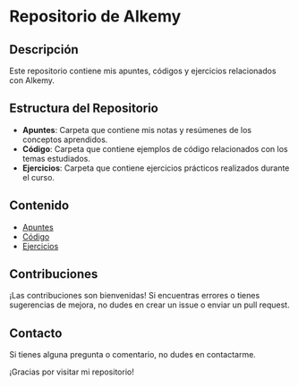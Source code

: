 # Repositorio de Alkemy

## Descripción
Este repositorio contiene mis apuntes, códigos y ejercicios relacionados con Alkemy.

## Estructura del Repositorio

- **Apuntes**: Carpeta que contiene mis notas y resúmenes de los conceptos aprendidos.
- **Código**: Carpeta que contiene ejemplos de código relacionados con los temas estudiados.
- **Ejercicios**: Carpeta que contiene ejercicios prácticos realizados durante el curso.
  
## Contenido

- [Apuntes](./Apuntes)
- [Código](./Código)
- [Ejercicios](./Ejercicios)

## Contribuciones
¡Las contribuciones son bienvenidas! Si encuentras errores o tienes sugerencias de mejora, no dudes en crear un issue o enviar un pull request.

## Contacto
Si tienes alguna pregunta o comentario, no dudes en contactarme.

¡Gracias por visitar mi repositorio!
